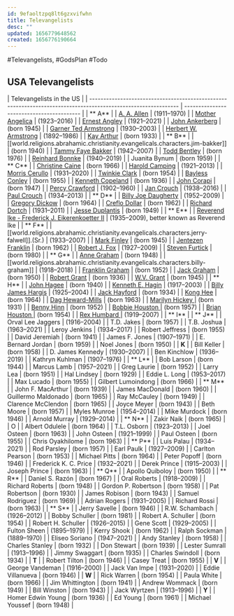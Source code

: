 ```yaml
---
id: 9efaoltzpq8lt6gzxvifwhn
title: Televangelists
desc: ""
updated: 1656779648562
created: 1656776190664
---
```


#Televangelists, #GodsPlan #Todo

## USA Televangelists

| Televangelists in the US                                                                                       |
| -------------------------------------------------------------------------------------------------------------- | ----------------------------------------- |
| ** A**                                                                                                         |
| [A. A. Allen](https://en.wikipedia.org/wiki/A._A._Allen)                                                       | (1911–1970)                               |
| [Mother Angelica](https://en.wikipedia.org/wiki/Mother_Angelica)                                               | (1923–2016)                               |
| [Ernest Angley](https://en.wikipedia.org/wiki/Ernest_Angley)                                                   | (1921–2021)                               |
| [John Ankerberg](https://en.wikipedia.org/wiki/John_Ankerberg)                                                 | (born 1945)                               |
| [Garner Ted Armstrong](https://en.wikipedia.org/wiki/Garner_Ted_Armstrong)                                     | (1930–2003)                               |
| [Herbert W. Armstrong](https://en.wikipedia.org/wiki/Herbert_W._Armstrong)                                     | (1892–1986)                               |
| [Kay Arthur](https://en.wikipedia.org/wiki/Kay_Arthur)                                                         | (born 1933)                               |
| ** B**                                                                                                         |
| [[world.religions.abrahamic.christianity.evangelicals.characters.jim-bakker]]                                  | (born 1940)                               |
| [Tammy Faye Bakker](https://en.wikipedia.org/wiki/Tammy_Faye_Bakker)                                           | (1942–2007)                               |
| [Todd Bentley](https://en.wikipedia.org/wiki/Todd_Bentley)                                                     | (born 1976)                               |
| [Reinhard Bonnke](https://en.wikipedia.org/wiki/Reinhard_Bonnke)                                               | (1940–2019)                               |
| Juanita Bynum                                                                                                  | (born 1959)                               |
| ** C**                                                                                                         |
| [Christine Caine](https://en.wikipedia.org/wiki/Christine_Caine)                                               | (born 1966)                               |
| [Harold Camping](https://en.wikipedia.org/wiki/Harold_Camping)                                                 | (1921–2013)                               |
| [Morris Cerullo](https://en.wikipedia.org/wiki/Morris_Cerullo)                                                 | (1931–2020)                               |
| [Twinkie Clark](https://en.wikipedia.org/wiki/Twinkie_Clark)                                                   | (born 1954)                               |
| [Bayless Conley](https://en.wikipedia.org/wiki/Bayless_Conley)                                                 | (born 1955)                               |
| [Kenneth Copeland](https://en.wikipedia.org/wiki/Kenneth_Copeland)                                             | (born 1936)                               |
| [John Corapi](https://en.wikipedia.org/wiki/John_Corapi)                                                       | (born 1947)                               |
| [Percy Crawford](https://en.wikipedia.org/wiki/Percy_Crawford)                                                 | (1902–1960)                               |
| [Jan Crouch](https://en.wikipedia.org/wiki/Jan_Crouch)                                                         | (1938–2016)                               |
| [Paul Crouch](https://en.wikipedia.org/wiki/Paul_Crouch)                                                       | (1934–2013)                               |
| ** D**                                                                                                         |
| [Billy Joe Daugherty](https://en.wikipedia.org/wiki/Billy_Joe_Daugherty)                                       | (1952–2009)                               |
| [Gregory Dickow](https://en.wikipedia.org/wiki/Gregory_Dickow)                                                 | (born 1964)                               |
| [Creflo Dollar](https://en.wikipedia.org/wiki/Creflo_Dollar)                                                   | (born 1962)                               |
| [Richard Dortch](https://en.wikipedia.org/wiki/Richard_Dortch)                                                 | (1931–2011)                               |
| [Jesse Duplantis](https://en.wikipedia.org/wiki/Jesse_Duplantis)                                               | (born 1949)                               |
| ** E**                                                                                                         |
| [Reverend Ike - Frederick J. Eikerenkoetter II](https://en.wikipedia.org/wiki/Frederick_J._Eikerenkoetter_III) | (1935–2009), better known as Reverend Ike |
| ** F**                                                                                                         |
| [[world.religions.abrahamic.christianity.evangelicals.characters.jerry-falwell]].(Sr.)                         | (1933–2007)                               |
| [Mark Finley](https://en.wikipedia.org/wiki/Mark_Finley)                                                       | (born 1945)                               |
| [Jentezen Franklin](https://en.wikipedia.org/wiki/Jentezen_Franklin)                                           | (born 1962)                               |
| [Robert J. Fox](<https://en.wikipedia.org/wiki/Robert_J._Fox_(pastor)>)                                        | (1927–2009)                               |
| [Steven Furtick](https://en.wikipedia.org/wiki/Steven_Furtick)                                                 | (born 1980)                               |
| ** G**                                                                                                         |
| [Anne Graham](https://en.wikipedia.org/wiki/Anne_Graham_Lotz)                                                  | (born 1948)                               |
| [[world.religions.abrahamic.christianity.evangelicals.characters.billy-graham]]                                | (1918–2018)                               |
| [Franklin Graham](https://en.wikipedia.org/wiki/Franklin_Graham)                                               | (born 1952)                               |
| [Jack Graham](https://en.wikipedia.org/wiki/Jack_Graham)                                                       | (born 1950)                               |
| [Robert Grant](https://en.wikipedia.org/wiki/Robert_Grant)                                                     | (born 1936)                               |
| [W.V. Grant](https://en.wikipedia.org/wiki/W.V._Grant)                                                         | (born 1945)                               |
| ** H**                                                                                                         |
| [John Hagee](https://en.wikipedia.org/wiki/John_Hagee)                                                         | (born 1940)                               |
| [Kenneth E. Hagin](https://en.wikipedia.org/wiki/Kenneth_E._Hagin)                                             | (1917–2003)                               |
| [Billy James Hargis](https://en.wikipedia.org/wiki/Billy_James_Hargis)                                         | (1925–2004)                               |
| [Jack Hayford](https://en.wikipedia.org/wiki/Jack_Hayford)                                                     | (born 1934)                               |
| [Kong Hee](https://en.wikipedia.org/wiki/Kong_Hee)                                                             | (born 1964)                               |
| [Dag Heward-Mills](https://en.wikipedia.org/wiki/Dag_Heward-Mills)                                             | (born 1963)                               |
| [Marilyn Hickey ](https://en.wikipedia.org/wiki/Marilyn_Hickey)                                                | (born 1931)                               |
| [Benny Hinn](https://en.wikipedia.org/wiki/Benny_Hinn)                                                         | (born 1952)                               |
| [Bobbie Houston ](https://en.wikipedia.org/wiki/Bobbie_Houston)                                                | (born 1957)                               |
| [Brian Houston ](https://en.wikipedia.org/wiki/Brian_Houston)                                                  | (born 1954)                               |
| [Rex Humbard ](https://en.wikipedia.org/wiki/Rex_Humbard)                                                      | (1919–2007)                               |
| ** I**                                                                                                         |
| ** J**                                                                                                         |
| Orval Lee Jaggers                                                                                              | (1916–2004)                               |
| T.D. Jakes                                                                                                     | (born 1957)                               |
| T.B. Joshua                                                                                                    | (1963–2021)                               |
| Leroy Jenkins                                                                                                  | (1934–2017)                               |
| Robert Jeffress                                                                                                | (born 1955)                               |
| David Jeremiah                                                                                                 | (born 1941)                               |
| James F. Jones                                                                                                 | (1907–1971)                               |
| E. Bernard Jordan                                                                                              | (born 1959)                               |
| Noel Jones                                                                                                     | (born 1950)                               |
| **K**                                                                                                          |
| Bill Keller                                                                                                    | (born 1958)                               |
| D. James Kennedy                                                                                               | (1930–2007)                               |
| Ben Kinchlow                                                                                                   | (1936–2019)                               |
| Kathryn Kuhlman                                                                                                | (1907–1976)                               |
| ** L**                                                                                                         |
| Bob Larson                                                                                                     | (born 1944)                               |
| Marcus Lamb                                                                                                    | (1957–2021)                               |
| Greg Laurie                                                                                                    | (born 1952)                               |
| Larry Lea                                                                                                      | (born 1951)                               |
| Hal Lindsey                                                                                                    | (born 1929)                               |
| Eddie L. Long                                                                                                  | (1953–2017)                               |
| Max Lucado                                                                                                     | (born 1955)                               |
| Gilbert Lumoindong                                                                                             | (born 1966)                               |
| ** M**                                                                                                         |
| John F. MacArthur                                                                                              | (born 1939)                               |
| James MacDonald                                                                                                | (born 1960)                               |
| Guillermo Maldonado                                                                                            | (born 1965)                               |
| Ray McCauley                                                                                                   | (born 1949)                               |
| Clarence McClendon                                                                                             | (born 1965)                               |
| Joyce Meyer                                                                                                    | (born 1943)                               |
| Beth Moore                                                                                                     | (born 1957)                               |
| Myles Munroe                                                                                                   | (1954–2014)                               |
| Mike Murdock                                                                                                   | (born 1946)                               |
| Arnold Murray                                                                                                  | (1929–2014)                               |
| ** N**                                                                                                         |
| Zakir Naik                                                                                                     | (born 1965)                               |
| O                                                                                                              |
| Albert Odulele                                                                                                 | (born 1964)                               |
| T.L. Osborn                                                                                                    | (1923–2013)                               |
| Joel Osteen                                                                                                    | (born 1963)                               |
| John Osteen                                                                                                    | (1921–1999)                               |
| Paul Osteen                                                                                                    | (born 1955)                               |
| Chris Oyakhilome                                                                                               | (born 1963)                               |
| ** P**                                                                                                         |
| Luis Palau                                                                                                     | (1934–2021)                               |
| Rod Parsley                                                                                                    | (born 1957)                               |
| Earl Paulk                                                                                                     | (1927–2009)                               |
| Carlton Pearson                                                                                                | (born 1953)                               |
| Michael Pitts                                                                                                  | (born 1964)                               |
| Peter Popoff                                                                                                   | (born 1946)                               |
| Frederick K. C. Price                                                                                          | (1932–2021)                               |
| Derek Prince                                                                                                   | (1915–2003)                               |
| Joseph Prince                                                                                                  | (born 1963)                               |
| ** Q**                                                                                                         |
| Apollo Quiboloy                                                                                                | (born 1950)                               |
| ** R**                                                                                                         |
| Daniel S. Razón                                                                                                | (born 1967)                               |
| Oral Roberts                                                                                                   | (1918–2009)                               |
| Richard Roberts                                                                                                | (born 1948)                               |
| Gordon P. Robertson                                                                                            | (born 1958)                               |
| Pat Robertson                                                                                                  | (born 1930)                               |
| James Robison                                                                                                  | (born 1943)                               |
| Samuel Rodriguez                                                                                               | (born 1969)                               |
| Adrian Rogers                                                                                                  | (1931–2005)                               |
| Richard Rossi                                                                                                  | (born 1963)                               |
| ** S**                                                                                                         |
| Jerry Savelle                                                                                                  | (born 1946)                               |
| R.W. Schambach                                                                                                 | (1926–2012)                               |
| Bobby Schuller                                                                                                 | (born 1981)                               |
| Robert A. Schuller                                                                                             | (born 1954)                               |
| Robert H. Schuller                                                                                             | (1926–2015)                               |
| Gene Scott                                                                                                     | (1929–2005)                               |
| Fulton Sheen                                                                                                   | (1895–1979)                               |
| Kerry Shook                                                                                                    | (born 1962)                               |
| Ralph Sockman                                                                                                  | (1889–1970)                               |
| Eliseo Soriano                                                                                                 | (1947–2021)                               |
| Andy Stanley                                                                                                   | (born 1958)                               |
| Charles Stanley                                                                                                | (born 1932)                               |
| Don Stewart                                                                                                    | (born 1939)                               |
| Lester Sumrall                                                                                                 | (1913–1996)                               |
| Jimmy Swaggart                                                                                                 | (born 1935)                               |
| Charles Swindoll                                                                                               | (born 1934)                               |
| **T**                                                                                                          |
| Robert Tilton                                                                                                  | (born 1946)                               |
| Casey Treat                                                                                                    | (born 1955)                               |
| **V**                                                                                                          |
| George Vandeman                                                                                                | (1916–2000)                               |
| Jack Van Impe                                                                                                  | (1931–2020)                               |
| Eddie Villanueva                                                                                               | (born 1946)                               |
| **W**                                                                                                          |
| Rick Warren                                                                                                    | (born 1954)                               |
| Paula White                                                                                                    | (born 1966)                               |
| Jim Whittington                                                                                                | (born 1941)                               |
| Andrew Wommack                                                                                                 | (born 1949)                               |
| Bill Winston                                                                                                   | (born 1943)                               |
| Jack Wyrtzen                                                                                                   | (1913–1996)                               |
| **Y**                                                                                                          |
| Homer Edwin Young                                                                                              | (born 1936)                               |
| Ed Young                                                                                                       | (born 1961)                               |
| Michael Youssef                                                                                                | (born 1948)                               |
